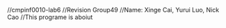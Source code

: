 //cmpinf0010-lab6
//Revision Group49
//Name: Xinge Cai, Yurui Luo, Nick Cao
//This programe is aboiut 
